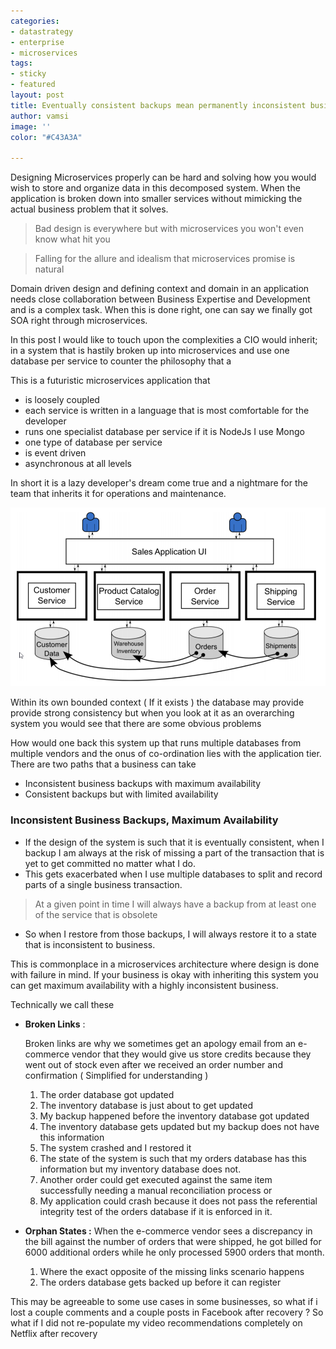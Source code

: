 ```yaml
---
categories:
- datastrategy
- enterprise
- microservices
tags:
- sticky
- featured
layout: post
title: Eventually consistent backups mean permanently inconsistent business
author: vamsi
image: ''
color: "#C43A3A"

---
```

Designing Microservices properly can be hard and solving how you would wish to store and organize data in this decomposed system. When the application is broken down into smaller services without mimicking the actual business problem that it solves.

> Bad design is everywhere but with microservices you won't even know what hit you

> Falling for the allure and idealism that microservices promise is natural

Domain driven design and defining context and domain in an application needs close collaboration between Business Expertise and Development and is a complex task. When this is done right, one can say we finally got SOA right through microservices.

In this post I would like to touch upon the complexities a CIO would inherit; in a system that is hastily broken up into microservices and use one database per service to counter the philosophy that a 

This is a futuristic microservices application that

* is loosely coupled
* each service is written in a language that is most comfortable for the developer
* runs one specialist database per service if it is NodeJs I use Mongo
* one type of database per service
* is event driven
* asynchronous at all levels

In short it is a lazy developer's dream come true and a nightmare for the team that inherits it for operations and maintenance.

![](/assets/images/sampleApplication.png)

Within its own bounded context ( If it exists ) the database may provide provide strong consistency but when you look at it as an overarching system you would see that there are some obvious problems

How would one back this system up that runs multiple databases from multiple vendors and the onus of co-ordination lies with the application tier. There are two paths that a business can take 

* Inconsistent business backups with maximum availability 
* Consistent backups but with limited availability 

### Inconsistent Business Backups, Maximum Availability

* If the design of the system is such that it is eventually consistent, when I backup I am always at the risk of missing a part of the transaction that is yet to get committed no matter what I do.
* This gets exacerbated when I use multiple databases to split and record  parts of a single business transaction.

> At a given point in time I will always have a backup from at least one of the service that is obsolete

* So when I restore from those backups, I will always restore it to a state that is inconsistent to business.

This is commonplace in a microservices architecture where design is done with failure in mind. If your business is okay with inheriting this system you can get maximum availability with a highly inconsistent business.

Technically we call these

* **Broken Links** : 

  Broken links are why we sometimes get an apology email from an e-commerce vendor that they would give us store credits because they went out of stock even after we received an order number and confirmation ( Simplified for understanding )
  1. The order database got updated 
  2. The inventory database is just about to get updated 
  3. My backup happened before the inventory database got updated 
  4. The inventory database gets updated but my backup does not have this information
  5. The system crashed and I restored it 
  6. The state of the system is such that my orders database has this information but my inventory database does not. 
  7. Another order could get executed against the same item successfully needing a manual reconciliation process or 
  8. My application could crash because it does not pass the referential integrity test of the orders database if it is enforced in it. 
* **Orphan States :** When the e-commerce vendor sees a discrepancy in the bill against the number of orders that were shipped, he got billed for 6000 additional orders while he only processed 5900 orders that month. 
  1. Where the exact opposite of the missing links scenario happens
  2. The orders database gets backed up before it can register 

This may be agreeable to some use cases in some businesses, so what if i lost a couple comments and a couple posts in Facebook after recovery ? So what if I did not re-populate my video recommendations completely on Netflix after recovery